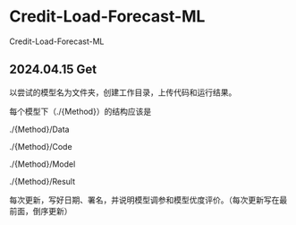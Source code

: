 # Credit-Load-Forecast-ML

Credit-Load-Forecast-ML

## 2024.04.15 Get

以尝试的模型名为文件夹，创建工作目录，上传代码和运行结果。

每个模型下（./{Method}）的结构应该是

./{Method}/Data

./{Method}/Code

./{Method}/Model

./{Method}/Result

每次更新，写好日期、署名，并说明模型调参和模型优度评价。（每次更新写在最前面，倒序更新）

